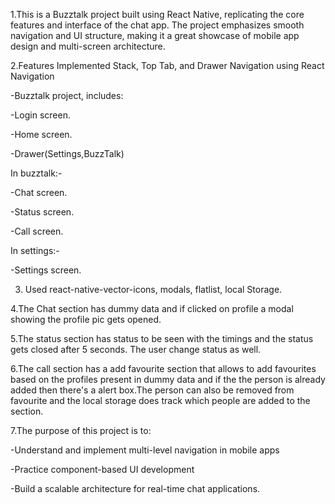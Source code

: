 1.This is a Buzztalk project built using React Native, replicating the core features and interface of the chat app. The project emphasizes smooth navigation and UI structure, making it a great showcase of mobile app design and multi-screen architecture.

2.Features Implemented
Stack, Top Tab, and Drawer Navigation using React Navigation

-Buzztalk project, includes:

-Login screen.

-Home screen.

-Drawer(Settings,BuzzTalk)

In buzztalk:-

   -Chat screen.

   -Status screen.

   -Call screen.

In settings:-

   -Settings screen.

3. Used react-native-vector-icons, modals, flatlist, local Storage.

4.The Chat section has dummy data and if clicked on profile a modal showing the profile pic gets opened.

5.The status section has status to be seen with the timings and the status gets closed after 5 seconds. The user change status as well.

6.The call section has a add favourite section that allows to add favourites based on the profiles present in dummy data and if the the person is already added then there's a alert box.The person can also be removed from favourite and the local storage does track which people are added to the section.      


7.The purpose of this project is to:

 -Understand and implement multi-level navigation in mobile apps

 -Practice component-based UI development

 -Build a scalable architecture for real-time chat applications.
